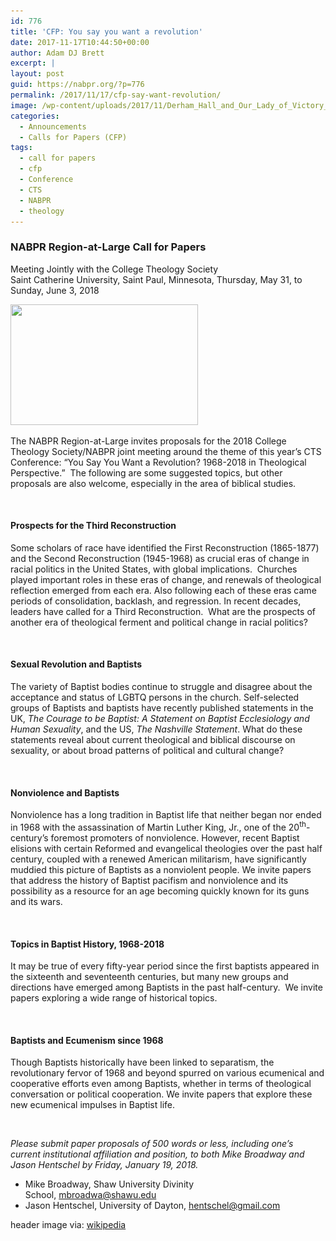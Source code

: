 ```yaml
---
id: 776
title: 'CFP: You say you want a revolution'
date: 2017-11-17T10:44:50+00:00
author: Adam DJ Brett
excerpt: |
layout: post
guid: https://nabpr.org/?p=776
permalink: /2017/11/17/cfp-say-want-revolution/
image: /wp-content/uploads/2017/11/Derham_Hall_and_Our_Lady_of_Victory_Chapel-1568x1008.jpg
categories:
  - Announcements
  - Calls for Papers (CFP)
tags:
  - call for papers
  - cfp
  - Conference
  - CTS
  - NABPR
  - theology
---
```

### NABPR Region-at-Large Call for Papers  
Meeting Jointly with the College Theology Society  
Saint Catherine University, Saint Paul, Minnesota, Thursday, May 31, to Sunday, June 3, 2018

[<img class="aligncenter size-medium wp-image-777" src="/wp-content/uploads/2017/11/Derham_Hall_and_Our_Lady_of_Victory_Chapel-300x193.jpg" alt="" width="300" height="193" srcset="/wp-content/uploads/2017/11/Derham_Hall_and_Our_Lady_of_Victory_Chapel-300x193.jpg 300w, /wp-content/uploads/2017/11/Derham_Hall_and_Our_Lady_of_Victory_Chapel-768x494.jpg 768w, /wp-content/uploads/2017/11/Derham_Hall_and_Our_Lady_of_Victory_Chapel-1024x659.jpg 1024w, /wp-content/uploads/2017/11/Derham_Hall_and_Our_Lady_of_Victory_Chapel-1568x1008.jpg 1568w" sizes="(max-width: 300px) 100vw, 300px" />](/wp-content/uploads/2017/11/Derham_Hall_and_Our_Lady_of_Victory_Chapel.jpg)

The NABPR Region-at-Large invites proposals for the 2018 College Theology Society/NABPR joint meeting around the theme of this year’s CTS Conference: “You Say You Want a Revolution? 1968-2018 in Theological Perspective.”  The following are some suggested topics, but other proposals are also welcome, especially in the area of biblical studies.

&nbsp;

#### Prospects for the Third Reconstruction

Some scholars of race have identified the First Reconstruction (1865-1877) and the Second Reconstruction (1945-1968) as crucial eras of change in racial politics in the United States, with global implications.  Churches played important roles in these eras of change, and renewals of theological reflection emerged from each era. Also following each of these eras came periods of consolidation, backlash, and regression. In recent decades, leaders have called for a Third Reconstruction.  What are the prospects of another era of theological ferment and political change in racial politics?

&nbsp;

#### Sexual Revolution and Baptists

The variety of Baptist bodies continue to struggle and disagree about the acceptance and status of LGBTQ persons in the church. Self-selected groups of Baptists and baptists have recently published statements in the UK, _The Courage to be Baptist: A Statement on Baptist Ecclesiology and Human Sexuality_, and the US, _The Nashville Statement_. What do these statements reveal about current theological and biblical discourse on sexuality, or about broad patterns of political and cultural change?

&nbsp;

#### Nonviolence and Baptists

Nonviolence has a long tradition in Baptist life that neither began nor ended in 1968 with the assassination of Martin Luther King, Jr., one of the 20<sup>th</sup>-century’s foremost promoters of nonviolence. However, recent Baptist elisions with certain Reformed and evangelical theologies over the past half century, coupled with a renewed American militarism, have significantly muddied this picture of Baptists as a nonviolent people. We invite papers that address the history of Baptist pacifism and nonviolence and its possibility as a resource for an age becoming quickly known for its guns and its wars.

&nbsp;

#### Topics in Baptist History, 1968-2018

It may be true of every fifty-year period since the first baptists appeared in the sixteenth and seventeenth centuries, but many new groups and directions have emerged among Baptists in the past half-century.  We invite papers exploring a wide range of historical topics.

&nbsp;

#### Baptists and Ecumenism since 1968

Though Baptists historically have been linked to separatism, the revolutionary fervor of 1968 and beyond spurred on various ecumenical and cooperative efforts even among Baptists, whether in terms of theological conversation or political cooperation. We invite papers that explore these new ecumenical impulses in Baptist life.

&nbsp;

_Please submit paper proposals of 500 words or less, including one’s current institutional affiliation and position, to both Mike Broadway and Jason Hentschel by Friday, January 19, 2018._

  * Mike Broadway, Shaw University Divinity School, <mbroadwa@shawu.edu>
  * Jason Hentschel, University of Dayton, [hentschel@gmail.com](mailto:jason.hentschel@gmail.com)

header image via: [wikipedia](https://commons.wikimedia.org/wiki/File:Derham_Hall_and_Our_Lady_of_Victory_Chapel.jpg)
